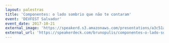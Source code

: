 ```yaml
---
layout: palestras
title: 'Componentes: o lado sombrio que não te contaram'
event: 'DEVFEST Salvador'
event_date: 2017-10-21
external_image: 'https://speakerd.s3.amazonaws.com/presentations/a3c51abd34434fa296ab1a58649e1562/preview_slide_0.jpg?412127'
external_url: 'https://speakerdeck.com/brunopulis/componentes-o-lado-sombrio-que-nao-te-contaram'
---
```


